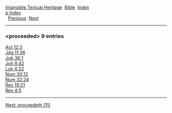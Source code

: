 [Intangible Textual Heritage](../../index)  [Bible](../index) 
[Index](index)   
[p Index](_p_)  
  [Previous](c08854)  [Next](c08856) 

------------------------------------------------------------------------

### &lt;proceeded&gt; 9 entries

[Act 12:3](../kjv/act012.htm#003)  
[Jdg 11:36](../kjv/jdg011.htm#036)  
[Job 36:1](../kjv/job036.htm#001)  
[Joh 8:42](../kjv/joh008.htm#042)  
[Luk 4:22](../kjv/luk004.htm#022)  
[Num 30:12](../kjv/num030.htm#012)  
[Num 32:24](../kjv/num032.htm#024)  
[Rev 19:21](../kjv/rev019.htm#021)  
[Rev 4:5](../kjv/rev004.htm#005)  

------------------------------------------------------------------------

[Next: proceedeth (11)](c08856)
